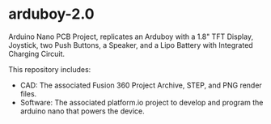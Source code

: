 # arduboy-2.0
Arduino Nano PCB Project, replicates an Arduboy with a 1.8" TFT Display, Joystick, two Push Buttons, a Speaker, and a Lipo Battery with Integrated Charging Circuit.

This repository includes:
- CAD: The associated Fusion 360 Project Archive, STEP, and PNG render files.
- Software: The associated platform.io project to develop and program the arduino nano that powers the device.

